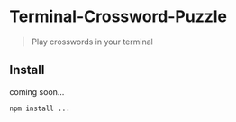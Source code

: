 # Terminal-Crossword-Puzzle

> Play crosswords in your terminal

## Install

coming soon...

```sh
npm install ...
```
